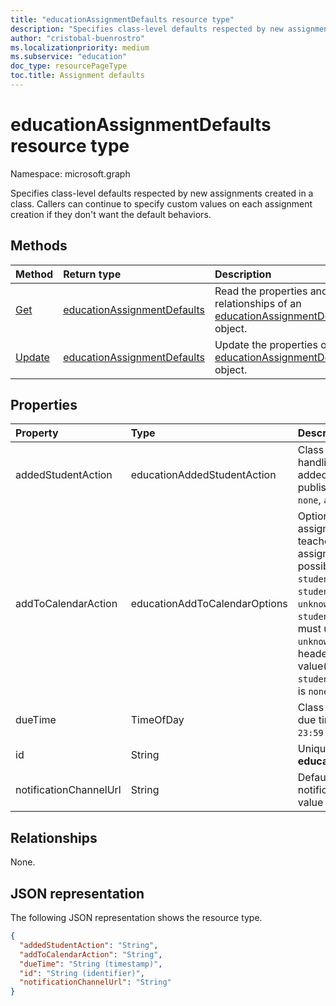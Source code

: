 ```yaml
---
title: "educationAssignmentDefaults resource type"
description: "Specifies class-level defaults respected by new assignments created in a class."
author: "cristobal-buenrostro"
ms.localizationpriority: medium
ms.subservice: "education"
doc_type: resourcePageType
toc.title: Assignment defaults
---
```


# educationAssignmentDefaults resource type

Namespace: microsoft.graph

Specifies class-level defaults respected by new assignments created in a class. Callers can continue to specify custom values on each assignment creation if they don't want the default behaviors.

## Methods
|Method|Return type|Description|
|:---|:---|:---|
|[Get](../api/educationassignmentdefaults-get.md)|[educationAssignmentDefaults](../resources/educationassignmentdefaults.md)|Read the properties and relationships of an [educationAssignmentDefaults](../resources/educationassignmentdefaults.md) object.|
|[Update](../api/educationassignmentdefaults-update.md)|[educationAssignmentDefaults](../resources/educationassignmentdefaults.md)|Update the properties of an [educationAssignmentDefaults](../resources/educationassignmentdefaults.md) object.|

## Properties
|Property|Type|Description|
|:---|:---|:---|
|addedStudentAction|educationAddedStudentAction|Class-level default behavior for handling students who are added after the assignment is published. Possible values are: `none`, `assignIfOpen`.|
|addToCalendarAction| educationAddToCalendarOptions|Optional field to control adding assignments to students' and teachers' calendars when the assignment is published. The possible values are: `none`, `studentsAndPublisher`, `studentsAndTeamOwners`, `unknownFutureValue`, and `studentsOnly`. Note that you must use the `Prefer: include-unknown-enum-members` request header to get the following value(s) in this [evolvable enum](/graph/best-practices-concept#handling-future-members-in-evolvable-enumerations): `studentsOnly`. The default value is `none`.|
|dueTime|TimeOfDay|Class-level default value for due time field. Default value is `23:59:00`.|
|id|String|Unique identifier for the **educationAssignmentDefaults**.|
|notificationChannelUrl|String|Default Teams channel to which notifications are sent. Default value is `null`.|

## Relationships
None.

## JSON representation
The following JSON representation shows the resource type.
<!-- {
  "blockType": "resource",
  "keyProperty": "id",
  "@odata.type": "microsoft.graph.educationAssignmentDefaults",
  "openType": false
}
-->
``` json
{
  "addedStudentAction": "String",
  "addToCalendarAction": "String",  
  "dueTime": "String (timestamp)",
  "id": "String (identifier)",
  "notificationChannelUrl": "String"
}
```


